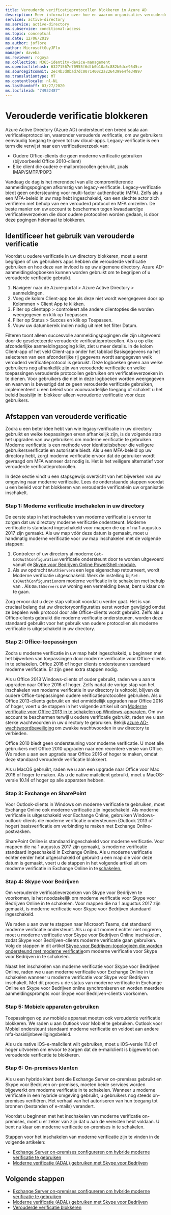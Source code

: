 ```yaml
---
title: Verouderde verificatieprotocollen blokkeren in Azure AD
description: Meer informatie over hoe en waarom organisaties verouderde verificatieprotocollen moeten blokkeren
services: active-directory
ms.service: active-directory
ms.subservice: conditional-access
ms.topic: conceptual
ms.date: 12/06/2019
ms.author: joflore
author: MicrosoftGuyJFlo
manager: daveba
ms.reviewer: rogoya
ms.collection: M365-identity-device-management
ms.openlocfilehash: 63271567e70955f6dfb0b10a5c882b6dce9545ce
ms.sourcegitcommit: 2ec4b3d0bad7dc0071400c2a2264399e4fe34897
ms.translationtype: MT
ms.contentlocale: nl-NL
ms.lasthandoff: 03/27/2020
ms.locfileid: "74932487"
---
```

# <a name="blocking-legacy-authentication"></a>Verouderde verificatie blokkeren
 
Azure Active Directory (Azure AD) ondersteunt een breed scala aan verificatieprotocollen, waaronder verouderde verificatie, om uw gebruikers eenvoudig toegang te geven tot uw cloud-apps. Legacy-verificatie is een term die verwijst naar een verificatieverzoek van:

- Oudere Office-clients die geen moderne verificatie gebruiken (bijvoorbeeld Office 2010-client)
- Elke client die oudere e-mailprotocollen gebruikt, zoals IMAP/SMTP/POP3

Vandaag de dag is het merendeel van alle compromitterende aanmeldingspogingen afkomstig van legacy-verificatie. Legacy-verificatie biedt geen ondersteuning voor multi-factor authenticatie (MFA). Zelfs als u een MFA-beleid in uw map hebt ingeschakeld, kan een slechte actor zich verifiëren met behulp van een verouderd protocol en MFA omzeilen. De beste manier om uw account te beschermen tegen kwaadaardige verificatieverzoeken die door oudere protocollen worden gedaan, is door deze pogingen helemaal te blokkeren.

## <a name="identify-legacy-authentication-use"></a>Identificeer het gebruik van verouderde verificatie

Voordat u oudere verificatie in uw directory blokkeren, moet u eerst begrijpen of uw gebruikers apps hebben die verouderde verificatie gebruiken en hoe deze van invloed is op uw algemene directory. Azure AD-aanmeldingslogboeken kunnen worden gebruikt om te begrijpen of u verouderde verificatie gebruikt.

1. Navigeer naar de Azure-portal > Azure Active Directory > aanmeldingen.
1. Voeg de kolom Client-app toe als deze niet wordt weergegeven door op Kolommen > Client App te klikken.
1. Filter op clientapp > controleert alle andere clientopties die worden weergegeven en klik op Toepassen.
1. Filter op Status > Succes en klik op Toepassen. 
1. Vouw uw datumbereik indien nodig uit met het filter Datum.

Filteren toont alleen succesvolle aanmeldingspogingen die zijn uitgevoerd door de geselecteerde verouderde verificatieprotocollen. Als u op elke afzonderlijke aanmeldingspoging klikt, ziet u meer details. In de kolom Client-app of het veld Client-app onder het tabblad Basisgegevens na het selecteren van een afzonderlijke rij gegevens wordt aangegeven welk verouderd verificatieprotocol is gebruikt. Deze logboeken geven aan welke gebruikers nog afhankelijk zijn van verouderde verificatie en welke toepassingen verouderde protocollen gebruiken om verificatieverzoeken in te dienen. Voor gebruikers die niet in deze logboeken worden weergegeven en waarvan is bevestigd dat ze geen verouderde verificatie gebruiken, implementeert u een beleid voor voorwaardelijke toegang of schakelt u het beleid basislijn in: blokkeer alleen verouderde verificatie voor deze gebruikers.

## <a name="moving-away-from-legacy-authentication"></a>Afstappen van verouderde verificatie 

Zodra u een beter idee hebt van wie legacy-verificatie in uw directory gebruikt en welke toepassingen ervan afhankelijk zijn, is de volgende stap het upgraden van uw gebruikers om moderne verificatie te gebruiken. Moderne verificatie is een methode voor identiteitsbeheer die veiligere gebruikersverificatie en autorisatie biedt. Als u een MFA-beleid op uw directory hebt, zorgt moderne verificatie ervoor dat de gebruiker wordt gevraagd om MFA wanneer dat nodig is. Het is het veiligere alternatief voor verouderde verificatieprotocollen.

In deze sectie vindt u een stapsgewijs overzicht van het bijwerken van uw omgeving naar moderne verificatie. Lees de onderstaande stappen voordat u een beleid voor het blokkeren van verouderde verificatiein uw organisatie inschakelt.

### <a name="step-1-enable-modern-authentication-in-your-directory"></a>Stap 1: Moderne verificatie inschakelen in uw directory

De eerste stap in het inschakelen van moderne verificatie is ervoor te zorgen dat uw directory moderne verificatie ondersteunt. Moderne verificatie is standaard ingeschakeld voor mappen die op of na 1 augustus 2017 zijn gemaakt. Als uw map vóór deze datum is gemaakt, moet u handmatig moderne verificatie voor uw map inschakelen met de volgende stappen:

1. Controleer of uw directory al moderne `Get-CsOAuthConfiguration` verificatie ondersteunt door te worden uitgevoerd vanuit de [Skype voor Bedrijven Online PowerShell-module.](https://docs.microsoft.com/office365/enterprise/powershell/manage-skype-for-business-online-with-office-365-powershell)
1. Als uw opdracht `OAuthServers` een lege eigenschap retourneert, wordt Moderne verificatie uitgeschakeld. Werk de instelling bij `Set-CsOAuthConfiguration`om moderne verificatie in te schakelen met behulp van . Als `OAuthServers` uw woning een vermelding bevat, bent u klaar om te gaan.

Zorg ervoor dat u deze stap voltooit voordat u verder gaat. Het is van cruciaal belang dat uw directoryconfiguraties eerst worden gewijzigd omdat ze bepalen welk protocol door alle Office-clients wordt gebruikt. Zelfs als u Office-clients gebruikt die moderne verificatie ondersteunen, worden deze standaard gebruikt voor het gebruik van oudere protocollen als moderne verificatie is uitgeschakeld in uw directory.

### <a name="step-2-office-applications"></a>Stap 2: Office-toepassingen

Zodra u moderne verificatie in uw map hebt ingeschakeld, u beginnen met het bijwerken van toepassingen door moderne verificatie voor Office-clients in te schakelen. Office 2016 of hoger clients ondersteunen standaard moderne verificatie. Er zijn geen extra stappen nodig.

Als u Office 2013 Windows-clients of ouder gebruikt, raden we u aan te upgraden naar Office 2016 of hoger. Zelfs nadat de vorige stap van het inschakelen van moderne verificatie in uw directory is voltooid, blijven de oudere Office-toepassingen oudere verificatieprotocollen gebruiken. Als u Office 2013-clients gebruikt en niet onmiddellijk upgraden naar Office 2016 of hoger, voert u de stappen in het volgende artikel uit om [Moderne verificatie voor Office 2013 in te schakelen op Windows-apparaten.](https://docs.microsoft.com/office365/admin/security-and-compliance/enable-modern-authentication) Om uw account te beschermen terwijl u oudere verificatie gebruikt, raden we u aan sterke wachtwoorden in uw directory te gebruiken. Bekijk [azure AD-wachtwoordbeveiliging](../authentication/concept-password-ban-bad.md) om zwakke wachtwoorden in uw directory te verbieden.

Office 2010 biedt geen ondersteuning voor moderne verificatie. U moet alle gebruikers met Office 2010 upgraden naar een recentere versie van Office. We raden u aan een upgrade naar Office 2016 of hoger te maken, omdat deze standaard verouderde verificatie blokkeert.

Als u MacOS gebruikt, raden we u aan een upgrade naar Office voor Mac 2016 of hoger te maken. Als u de native mailclient gebruikt, moet u MacOS-versie 10.14 of hoger op alle apparaten hebben.

### <a name="step-3-exchange-and-sharepoint"></a>Stap 3: Exchange en SharePoint

Voor Outlook-clients in Windows om moderne verificatie te gebruiken, moet Exchange Online ook moderne verificatie zijn ingeschakeld. Als moderne verificatie is uitgeschakeld voor Exchange Online, gebruiken Windows-outlook-clients die moderne verificatie ondersteunen (Outlook 2013 of hoger) basisverificatie om verbinding te maken met Exchange Online-postvakken.

SharePoint Online is standaard ingeschakeld voor moderne verificatie. Voor mappen die na 1 augustus 2017 zijn gemaakt, is moderne verificatie standaard ingeschakeld in Exchange Online. Als u moderne verificatie echter eerder hebt uitgeschakeld of gebruikt u een map die vóór deze datum is gemaakt, voert u de stappen in het volgende artikel uit om moderne verificatie in Exchange Online in te [schakelen.](https://docs.microsoft.com/exchange/clients-and-mobile-in-exchange-online/enable-or-disable-modern-authentication-in-exchange-online)

### <a name="step-4-skype-for-business"></a>Stap 4: Skype voor Bedrijven

Om verouderde verificatieverzoeken van Skype voor Bedrijven te voorkomen, is het noodzakelijk om moderne verificatie voor Skype voor Bedrijven Online in te schakelen. Voor mappen die na 1 augustus 2017 zijn gemaakt, is moderne verificatie voor Skype voor Bedrijven standaard ingeschakeld.

We raden u aan over te stappen naar Microsoft Teams, dat standaard moderne verificatie ondersteunt. Als u op dit moment echter niet migreren, moet u moderne verificatie voor Skype voor Bedrijven Online inschakelen, zodat Skype voor Bedrijven-clients moderne verificatie gaan gebruiken. Volg de stappen in dit artikel [Skype voor Bedrijven-topologieën die worden ondersteund met moderne verificatie](https://docs.microsoft.com/skypeforbusiness/plan-your-deployment/modern-authentication/topologies-supported)om moderne verificatie voor Skype voor Bedrijven in te schakelen.

Naast het inschakelen van moderne verificatie voor Skype voor Bedrijven Online, raden we u aan moderne verificatie voor Exchange Online in te schakelen wanneer u moderne verificatie voor Skype voor Bedrijven inschakelt. Met dit proces u de status van moderne verificatie in Exchange Online en Skype voor Bedrijven online synchroniseren en worden meerdere aanmeldingsprompts voor Skype voor Bedrijven-clients voorkomen.

### <a name="step-5-using-mobile-devices"></a>Stap 5: Mobiele apparaten gebruiken

Toepassingen op uw mobiele apparaat moeten ook verouderde verificatie blokkeren. We raden u aan Outlook voor Mobiel te gebruiken. Outlook voor Mobiel ondersteunt standaard moderne verificatie en voldoet aan andere mfa-basislijnbeveiligingsbeleid.

Als u de native iOS-e-mailclient wilt gebruiken, moet u iOS-versie 11.0 of hoger uitvoeren om ervoor te zorgen dat de e-mailclient is bijgewerkt om verouderde verificatie te blokkeren.

### <a name="step-6-on-premises-clients"></a>Stap 6: On-premises klanten

Als u een hybride klant bent die Exchange Server on-premises gebruikt en Skype voor Bedrijven on-premises, moeten beide services worden bijgewerkt om moderne verificatie in te schakelen. Wanneer u moderne verificatie in een hybride omgeving gebruikt, u gebruikers nog steeds on-premises verifiëren. Het verhaal van het autoriseren van hun toegang tot bronnen (bestanden of e-mails) verandert.

Voordat u beginnen met het inschakelen van moderne verificatie on-premises, moet u er zeker van zijn dat u aan de vereisten hebt voldaan. U bent nu klaar om moderne verificatie on-premises in te schakelen.

Stappen voor het inschakelen van moderne verificatie zijn te vinden in de volgende artikelen:

* [Exchange Server on-premises configureren om hybride moderne verificatie te gebruiken](https://docs.microsoft.com/office365/enterprise/configure-exchange-server-for-hybrid-modern-authentication)
* [Moderne verificatie (ADAL) gebruiken met Skype voor Bedrijven](https://docs.microsoft.com/skypeforbusiness/manage/authentication/use-adal)

## <a name="next-steps"></a>Volgende stappen

- [Exchange Server on-premises configureren om hybride moderne verificatie te gebruiken](https://docs.microsoft.com/office365/enterprise/configure-exchange-server-for-hybrid-modern-authentication)
- [Moderne verificatie (ADAL) gebruiken met Skype voor Bedrijven](https://docs.microsoft.com/skypeforbusiness/manage/authentication/use-adal)
- [Verouderde verificatie blokkeren](../conditional-access/block-legacy-authentication.md)
